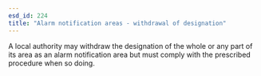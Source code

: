 ```yaml
---
esd_id: 224
title: "Alarm notification areas - withdrawal of designation"
---
```


A local authority may withdraw the designation of the whole or any part of its area as an alarm notification area but must comply with the prescribed procedure when so doing.


